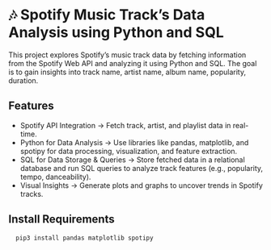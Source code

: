 # 🎶 Spotify Music Track’s Data Analysis using Python and SQL

This project explores Spotify’s music track data by fetching information from the Spotify Web API and analyzing it using Python and SQL. The goal is to gain insights into track name, artist name, album name, popularity, duration.

## Features
  - Spotify API Integration → Fetch track, artist, and playlist data in real-time.
  - Python for Data Analysis → Use libraries like pandas, matplotlib, and spotipy for data processing, visualization, and feature extraction.
  - SQL for Data Storage & Queries → Store fetched data in a relational database and run SQL queries to analyze track features (e.g., popularity, tempo, danceability).
  - Visual Insights → Generate plots and graphs to uncover trends in Spotify tracks.

## Install Requirements
```plaintext
  pip3 install pandas matplotlib spotipy
```
